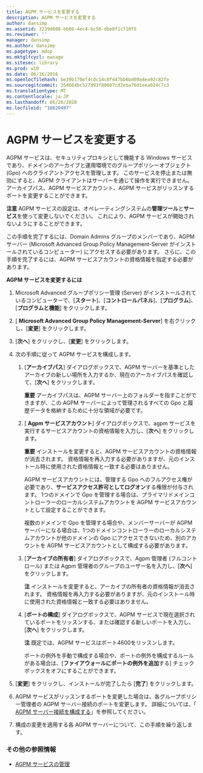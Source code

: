 ```yaml
---
title: AGPM サービスを変更する
description: AGPM サービスを変更する
author: dansimp
ms.assetid: 3239d088-bb86-4ec4-bc56-dbe8f1c710f5
ms.reviewer: ''
manager: dansimp
ms.author: dansimp
ms.pagetype: mdop
ms.mktglfcycl: manage
ms.sitesec: library
ms.prod: w10
ms.date: 06/16/2016
ms.openlocfilehash: be39b170ef4cdc14c0f447bb6bd09a4ea92c82fe
ms.sourcegitcommit: 354664bc527d93f80687cd2eba70d1eea024c7c3
ms.translationtype: MT
ms.contentlocale: ja-JP
ms.lasthandoff: 06/26/2020
ms.locfileid: "10820497"
---
```

# AGPM サービスを変更する


AGPM サービスは、セキュリティプロキシとして機能する Windows サービスであり、ドメインのアーカイブと運用環境でのグループポリシーオブジェクト (Gpo) へのクライアントアクセスを管理します。 このサービスを停止または無効にすると、AGPM クライアントはサーバーを通じて操作を実行できません。 アーカイブパス、AGPM サービスアカウント、AGPM サービスがリッスンするポートを変更することができます。

**注意** AGPM サービスの設定は、オペレーティングシステムの**管理ツール**と**サービス**を使って変更しないでください。 これにより、AGPM サービスが開始されないようにすることができます。

 

この手順を完了するには、Domain Admins グループのメンバーであり、AGPM サーバー (Microsoft Advanced Group Policy Management-Server がインストールされているコンピューター) にアクセスする必要があります。 さらに、この手順を完了するには、AGPM サービスアカウントの資格情報を指定する必要があります。

**AGPM サービスを変更するには**

1.  Microsoft Advanced グループポリシー管理 (Server) がインストールされているコンピューターで、[**スタート**]、[**コントロールパネル**]、[**プログラム**]、[**プログラムと機能**] をクリックします。

2.  [ **Microsoft Advanced Group Policy Management-Server**] を右クリックし、[**変更**] をクリックします。

3.  [**次へ**] をクリックし、[**変更**] をクリックします。

4.  次の手順に従って AGPM サービスを構成します。

    1.  [**アーカイブパス**] ダイアログボックスで、AGPM サーバーを基準としたアーカイブの新しい場所を入力するか、現在のアーカイブパスを確認して、[**次へ**] をクリックします。

        **重要** アーカイブパスは、AGPM サーバー上のフォルダーを指すことができますが、この AGPM サーバーによって管理されるすべての Gpo と履歴データを格納するために十分な領域が必要です。

         

    2.  [ **Agpm サービスアカウント**] ダイアログボックスで、agpm サービスを実行するサービスアカウントの資格情報を入力し、[**次へ**] をクリックします。

        **重要** インストールを変更すると、AGPM サービスアカウントの資格情報が消去されます。 資格情報を再入力する必要がありますが、元のインストール時に使用された資格情報と一致する必要はありません。

        AGPM サービスアカウントには、管理する Gpo へのフルアクセス権が必要であり、**サービスアクセス許可としてログオン**する権限が付与されます。 1つのドメインで Gpo を管理する場合は、プライマリドメインコントローラーのローカルシステムアカウントを AGPM サービスアカウントとして設定することができます。

        複数のドメインで Gpo を管理する場合や、メンバーサーバーが AGPM サーバーになる場合は、1つのドメインコントローラーのローカルシステムアカウントが他のドメインの Gpo にアクセスできないため、別のアカウントを AGPM サービスアカウントとして構成する必要があります。

         

    3.  [**アーカイブの所有者**] ダイアログボックスで、Agpm 管理者 (フルコントロール) または Agpm 管理者のグループのユーザー名を入力し、[**次へ**] をクリックします。

        **注** インストールを変更すると、アーカイブの所有者の資格情報が消去されます。 資格情報を再入力する必要がありますが、元のインストール時に使用された資格情報と一致する必要はありません。

         

    4.  [**ポートの構成**] ダイアログボックスで、AGPM サービスで現在選択されているポートをリッスンする、または確認する新しいポートを入力し、[**次へ**] をクリックします。

        **注** 既定では、AGPM サービスはポート4600をリッスンします。

        ポートの例外を手動で構成する場合や、ポートの例外を構成するルールがある場合は、[**ファイアウォールにポートの例外を追加**する] チェックボックスをオフにすることができます。

         

5.  [**変更**] をクリックし、インストールが完了したら [**完了**] をクリックします。

6.  AGPM サービスがリッスンするポートを変更した場合は、各グループポリシー管理者の AGPM サーバー接続のポートを変更します。 詳細については、「 [AGPM サーバー接続を構成する](configure-agpm-server-connections-agpm40.md)」を参照してください。

7.  構成の変更を適用する各 AGPM サーバーについて、この手順を繰り返します。

### その他の参照情報

-   [AGPM サービスの管理](managing-the-agpm-service-agpm40.md)

 

 





